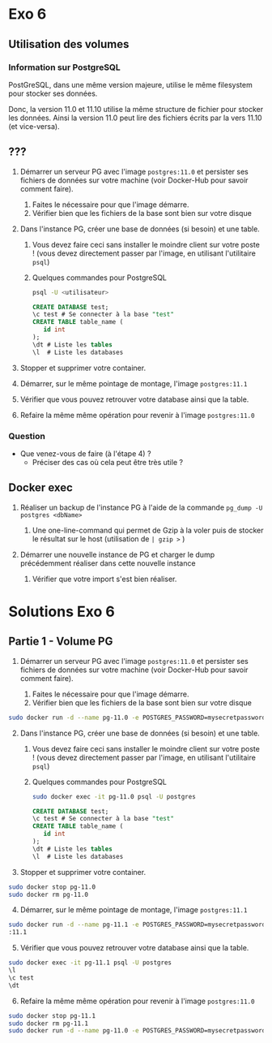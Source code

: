 # Exo 6

## Utilisation des volumes

### Information sur PostgreSQL

PostGreSQL, dans une même version majeure, utilise le même filesystem pour stocker ses données.

Donc, la version 11.0 et 11.10  utilise la même structure de fichier pour stocker les données. Ainsi la version 11.0 peut lire des fichiers écrits par la vers 11.10 (et vice-versa).

## ???

1. Démarrer un serveur PG avec l'image `postgres:11.0` et persister ses fichiers de données sur votre machine (voir Docker-Hub pour savoir comment faire). 

   1. Faites le nécessaire pour que l'image démarre.
   2. Vérifier bien que les fichiers de la base sont bien sur votre disque

2. Dans l'instance PG, créer une base de données (si besoin) et une table.

   1. Vous devez faire ceci sans installer le moindre client sur votre poste ! (vous devez directement passer par l'image, en utilisant l'utilitaire `psql`)

   2. Quelques commandes pour PostgreSQL

      ```bash
      psql -U <utilisateur>
      ```

      ```sql
      CREATE DATABASE test;
      \c test # Se connecter à la base "test"
      CREATE TABLE table_name (
         id int
      );
      \dt # Liste les tables
      \l  # Liste les databases
      ```

      

3. Stopper et supprimer votre container.

4. Démarrer, sur le même pointage de montage, l'image `postgres:11.1`

5. Vérifier que vous pouvez retrouver votre database ainsi que la table.

6. Refaire la même même opération pour revenir à l'image `postgres:11.0`

### Question

* Que venez-vous de faire (à l'étape 4) ?
  * Préciser des cas où cela peut être très utile ?

## Docker exec

1. Réaliser un backup de l'instance PG à l'aide de la commande `pg_dump -U postgres <dbName>`
   1. Une one-line-command qui permet de Gzip à la voler puis de stocker le résultat sur le host (utilisation de `| gzip >` )

2. Démarrer une nouvelle instance de PG et charger le dump précédemment réaliser dans cette nouvelle instance
   1. Vérifier que votre import s'est bien réaliser.

# Solutions Exo 6

## Partie 1 - Volume PG
1. Démarrer un serveur PG avec l'image `postgres:11.0` et persister ses fichiers de données sur votre machine (voir Docker-Hub pour savoir comment faire). 

   1. Faites le nécessaire pour que l'image démarre.
   2. Vérifier bien que les fichiers de la base sont bien sur votre disque

```bash
sudo docker run -d --name pg-11.0 -e POSTGRES_PASSWORD=mysecretpassword -v pgdata:/var/lib/postgresql/data -p 5432:5432 postgres:11.0
```   
2. Dans l'instance PG, créer une base de données (si besoin) et une table.

   1. Vous devez faire ceci sans installer le moindre client sur votre poste ! (vous devez directement passer par l'image, en utilisant l'utilitaire `psql`)

   2. Quelques commandes pour PostgreSQL

      ```bash
      sudo docker exec -it pg-11.0 psql -U postgres
      ```

      ```sql
      CREATE DATABASE test;
      \c test # Se connecter à la base "test"
      CREATE TABLE table_name (
         id int
      );
      \dt # Liste les tables
      \l  # Liste les databases
      ```
3. Stopper et supprimer votre container.

```bash
sudo docker stop pg-11.0
sudo docker rm pg-11.0
```
4. Démarrer, sur le même pointage de montage, l'image `postgres:11.1`

```bash
sudo docker run -d --name pg-11.1 -e POSTGRES_PASSWORD=mysecretpassword -v pgdata:/var/lib/postgresql/data -p 5432:5432 postgres
:11.1
```
5. Vérifier que vous pouvez retrouver votre database ainsi que la table.

```bash
sudo docker exec -it pg-11.1 psql -U postgres
\l
\c test
\dt
```   
6. Refaire la même même opération pour revenir à l'image `postgres:11.0`

```bash
sudo docker stop pg-11.1
sudo docker rm pg-11.1  
sudo docker run -d --name pg-11.0 -e POSTGRES_PASSWORD=mysecretpassword -v pgdata:/var/lib/postgresql/data -p 5432:5432 postgres:11.0
```

